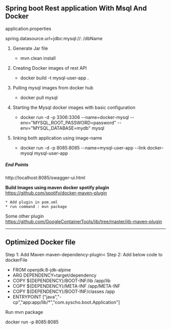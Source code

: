 **Spring boot Rest application With Msql And Docker**
------------------------------------------------------


application.properties

spring.datasource.url=jdbc:mysql://<mysql-imageName>:<port number> /dbName






1. Generate Jar file
    * mvn clean install
2. Creating Docker images of rest API
     * docker build -t mysql-user-app .
3. Pulling mysql images from docker hub
     * docker pull mysql
4. Starting the Mysql docker images with basic configuration
     * docker run -d -p 3306:3306 --name=docker-mysql --env="MYSQL_ROOT_PASSWORD=password" --env="MYSQL_DATABASE=mydb" mysql

5. linking both application using image-name
     * docker run -d -p 8085:8085 --name=mysql-user-app --link docker-mysql mysql-user-app 


##### **End Points**

http://localhost:8085/swagger-ui.html



**Build Images using maven docker spotify plugin**
 https://github.com/spotify/docker-maven-plugin
 
    * Add plugin in pom.xml
    * run command : mvn package
 
 Some other plugin
 https://github.com/GoogleContainerTools/jib/tree/master/jib-maven-plugin
 
 ------------------------------------------------------------------------
 
 
 **Optimized Docker file**
 -------------------------------
 
 Step 1:
    Add Maven  maven-dependency-plugin<
 Step 2:
   Add below code to dockerFile
   
 * FROM openjdk:8-jdk-alpine
 * ARG DEPENDENCY=target/dependency
 *  COPY ${DEPENDENCY}/BOOT-INF/lib /app/lib
 *  COPY ${DEPENDENCY}/META-INF /app/META-INF
 * COPY ${DEPENDENCY}/BOOT-INF/classes /app
 * ENTRYPOINT ["java","-cp","app:app/lib/*","com.syscho.boot.Application"]
 
 Run mvn package
 
  docker run -p 8085:8085 <imageName>   
    

